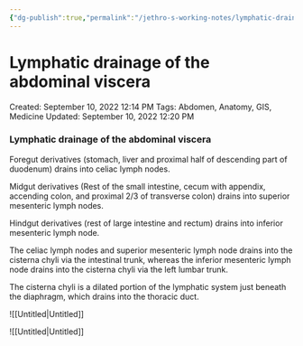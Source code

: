 ```yaml
---
{"dg-publish":true,"permalink":"/jethro-s-working-notes/lymphatic-drainage-of-the-abdominal-viscera/","dgPassFrontmatter":true}
---
```



# Lymphatic drainage of the abdominal viscera

Created: September 10, 2022 12:14 PM
Tags: Abdomen, Anatomy, GIS, Medicine
Updated: September 10, 2022 12:20 PM

### Lymphatic drainage of the abdominal viscera

Foregut derivatives (stomach, liver and proximal half of descending part of duodenum) drains into celiac lymph nodes.

Midgut derivatives (Rest of the small intestine, cecum with appendix, accending colon, and proximal 2/3 of transverse colon) drains into superior mesenteric lymph nodes.

Hindgut derivatives (rest of large intestine and rectum) drains into inferior mesenteric lymph node.

The celiac lymph nodes and superior mesenteric lymph node drains into the cisterna chyli via the intestinal trunk, whereas the inferior mesenteric lymph node drains into the cisterna chyli via the left lumbar trunk.

The cisterna chyli is a dilated portion of the lymphatic system just beneath the diaphragm, which drains into the thoracic duct.

![[Untitled\|Untitled]]

![[Untitled\|Untitled]]